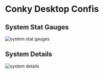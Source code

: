 # Conky Desktop Confis

## System Stat Gauges
![system stat gauges](https://gitlab.com/bah2830/conky/raw/master/screenshots/system_stat_gauges.png)

## System Details
![system details](https://gitlab.com/bah2830/conky/raw/master/screenshots/system_details.png)